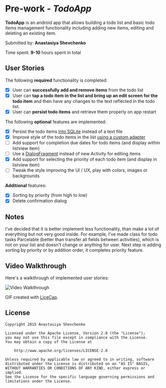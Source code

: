 # Pre-work - *TodoApp*

**TodoApp** is an android app that allows building a todo list and basic todo items management functionality including adding new items, editing and deleting an existing item.

Submitted by: **Anastasiya Shevchenko**

Time spent: **9-10** hours spent in total

## User Stories

The following **required** functionality is completed:

* [x] User can **successfully add and remove items** from the todo list
* [x] User can **tap a todo item in the list and bring up an edit screen for the todo item** and then have any changes to the text reflected in the todo list.
* [x] User can **persist todo items** and retrieve them properly on app restart

The following **optional** features are implemented:

* [x] Persist the todo items [into SQLite](http://guides.codepath.com/android/Persisting-Data-to-the-Device#sqlite) instead of a text file
* [x] Improve style of the todo items in the list [using a custom adapter](http://guides.codepath.com/android/Using-an-ArrayAdapter-with-ListView)
* [ ] Add support for completion due dates for todo items (and display within listview item)
* [ ] Use a [DialogFragment](http://guides.codepath.com/android/Using-DialogFragment) instead of new Activity for editing items
* [x] Add support for selecting the priority of each todo item (and display in listview item)
* [ ] Tweak the style improving the UI / UX, play with colors, images or backgrounds

**Additional** features:

* [x] Sorting by priority (from high to low)
* [x] Delete confirmation dialog

## Notes
I've decided that it is better implement less functionality, than make a lot of everything but not very good inside.
For example, I've made class for todo tasks Parcelable (better than transfer all fields between activities), which is not on your list and doesn't change or anything for user.
Next step is adding sorting by priority or by addition order, it completes priority feature.

## Video Walkthrough

Here's a walkthrough of implemented user stories:

<img src='http://i.imgur.com/NdxUM88.gif' title='Video Walkthrough' width='' alt='Video Walkthrough' />

GIF created with [LiceCap](http://www.cockos.com/licecap/).

## License

    Copyright 2015 Anastasiya Shevchenko

    Licensed under the Apache License, Version 2.0 (the "License");
    you may not use this file except in compliance with the License.
    You may obtain a copy of the License at

        http://www.apache.org/licenses/LICENSE-2.0

    Unless required by applicable law or agreed to in writing, software
    distributed under the License is distributed on an "AS IS" BASIS,
    WITHOUT WARRANTIES OR CONDITIONS OF ANY KIND, either express or implied.
    See the License for the specific language governing permissions and
    limitations under the License.
